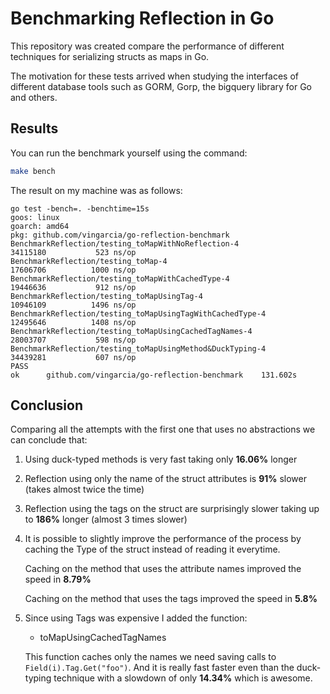 # Benchmarking Reflection in Go

This repository was created compare the performance of different techniques
for serializing structs as maps in Go.

The motivation for these tests arrived when studying the interfaces of
different database tools such as GORM, Gorp, the bigquery library for Go
and others.

## Results

You can run the benchmark yourself using the command:

```bash
make bench
```

The result on my machine was as follows:

```
go test -bench=. -benchtime=15s
goos: linux
goarch: amd64
pkg: github.com/vingarcia/go-reflection-benchmark
BenchmarkReflection/testing_toMapWithNoReflection-4         	34115180	       523 ns/op
BenchmarkReflection/testing_toMap-4                         	17606706	      1000 ns/op
BenchmarkReflection/testing_toMapWithCachedType-4           	19446636	       912 ns/op
BenchmarkReflection/testing_toMapUsingTag-4                 	10946109	      1496 ns/op
BenchmarkReflection/testing_toMapUsingTagWithCachedType-4   	12495646	      1408 ns/op
BenchmarkReflection/testing_toMapUsingCachedTagNames-4      	28003707	       598 ns/op
BenchmarkReflection/testing_toMapUsingMethod&DuckTyping-4   	34439281	       607 ns/op
PASS
ok  	github.com/vingarcia/go-reflection-benchmark	131.602s
```

## Conclusion

Comparing all the attempts with the first one that
uses no abstractions we can conclude that:

1. Using duck-typed methods is very fast taking only
   **16.06%** longer

2. Reflection using only the name of the struct attributes
   is **91%** slower (takes almost twice the time)

3. Reflection using the tags on the struct are surprisingly
   slower taking up to **186%** longer (almost 3 times slower)

4. It is possible to slightly improve the performance of the
   process by caching the Type of the struct instead of reading it everytime.

   Caching on the method that uses the attribute names improved the speed in **8.79%**

   Caching on the method that uses the tags improved the speed in **5.8%**

5. Since using Tags was expensive I added the function:

   - toMapUsingCachedTagNames

   This function caches only the names we need saving calls to `Field(i).Tag.Get("foo")`.
   And it is really fast faster even than the duck-typing technique with a slowdown of only
   **14.34%** which is awesome.

